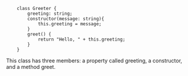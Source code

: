         class Greeter {
            greeting: string;
            constructor(message: string){
                this.greeting = message;
            }
            greet() {
                return "Hello, " + this.greeting;
            }
        }
        
This class has three members: a property called greeting, a constructor, and a method greet.

